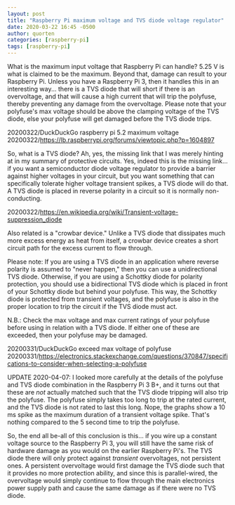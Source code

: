 ```yaml
---
layout: post
title: "Raspberry Pi maximum voltage and TVS diode voltage regulator"
date: 2020-03-22 16:45 -0500
author: quorten
categories: [raspberry-pi]
tags: [raspberry-pi]
---
```


What is the maximum input voltage that Raspberry Pi can handle?  5.25
V is what is claimed to be the maximum.  Beyond that, damage can
result to your Raspberry Pi.  Unless you have a Raspberry Pi 3, then
it handles this in an interesting way... there is a TVS diode that
will short if there is an overvoltage, and that will cause a high
current that will trip the polyfuse, thereby preventing any damage
from the overvoltage.  Please note that your polyfuse's max voltage
should be above the clamping voltage of the TVS diode, else your
polyfuse will get damaged before the TVS diode trips.

20200322/DuckDuckGo raspberry pi 5.2 maximum voltage  
20200322/https://lb.raspberrypi.org/forums/viewtopic.php?p=1604897

So, what is a TVS diode?  Ah, yes, the missing link that I was merely
hinting at in my summary of protective circuits.  Yes, indeed this is
the missing link... if you want a semiconductor diode voltage
regulator to provide a barrier against higher voltages in your
circuit, but you want something that can specifically tolerate higher
voltage transient spikes, a TVS diode will do that.  A TVS diode is
placed in reverse polarity in a circuit so it is normally
non-conducting.

20200322/https://en.wikipedia.org/wiki/Transient-voltage-suppression_diode

Also related is a "crowbar device."  Unlike a TVS diode that
dissipates much more excess energy as heat from itself, a crowbar
device creates a short circuit path for the excess current to flow
through.

<!-- more -->

Please note: If you are using a TVS diode in an application where
reverse polarity is assumed to "never happen," then you can use a
unidirectional TVS diode.  Otherwise, if you are using a Schottky
diode for polarity protection, you should use a bidirectional TVS
diode which is placed in front of your Schottky diode but behind your
polyfuse.  This way, the Schottky diode is protected from transient
voltages, and the polyfuse is also in the proper location to trip the
circuit if the TVS diode must act.

N.B.: Check the max voltage and max current ratings of your polyfuse
before using in relation with a TVS diode.  If either one of these are
exceeded, then your polyfuse may be damaged.

20200331/DuckDuckGo exceed max voltage of polyfuse  
20200331/https://electronics.stackexchange.com/questions/370847/specifications-to-consider-when-selecting-a-polyfuse

UPDATE 2020-04-07: I looked more carefully at the details of the
polyfuse and TVS diode combination in the Raspberry Pi 3 B+, and it
turns out that these are _not_ actually matched such that the TVS
diode tripping will also trip the polyfuse.  The polyfuse simply takes
too long to trip at the rated current, and the TVS diode is not rated
to last this long.  Nope, the graphs show a 10 ms spike as the maximum
duration of a transient voltage spike.  That's nothing compared to the
5 second time to trip the polyfuse.

So, the end all be-all of this conclusion is this... if you wire up a
constant voltage source to the Raspberry Pi 3, you will still have the
same risk of hardware damage as you would on the earlier Raspberry
Pi's.  The TVS diode there will only protect against _transient_
overvoltages, not persistent ones.  A persistent overvoltage would
first damage the TVS diode such that it provides no more protection
ability, and since this is parallel-wired, the overvoltage would
simply continue to flow through the main electronics power supply path
and cause the same damage as if there were no TVS diode.
